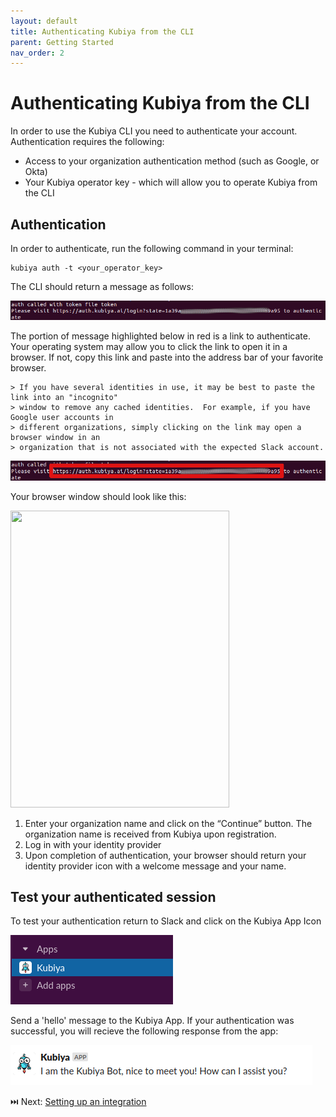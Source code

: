 ```yaml
---
layout: default
title: Authenticating Kubiya from the CLI
parent: Getting Started
nav_order: 2
---
```

# Authenticating Kubiya from the CLI

In order to use the Kubiya CLI you need to authenticate your account. Authentication requires the following:

* Access to your organization authentication method (such as Google, or Okta)
* Your Kubiya operator key - which will allow you to operate Kubiya from the CLI

## Authentication
In order to authenticate, run the following command in your terminal:

    kubiya auth -t <your_operator_key>

The CLI should return a message as follows:

<img src="images/auth-response.png">

The portion of message highlighted below in red is a link to authenticate.  Your operating system may allow you to click the link to open it in a browser.  If not, copy this link and paste into the address bar of your favorite browser.

    > If you have several identities in use, it may be best to paste the link into an "incognito"
    > window to remove any cached identities.  For example, if you have Google user accounts in
    > different organizations, simply clicking on the link may open a browser window in an
    > organization that is not associated with the expected Slack account.

<img src="images/auth-link.png">

Your browser window should look like this:

<img src="https://kubiya-static-objects.s3.amazonaws.com/kubiya_enter_org_details.png" width="350" height="475" />

1. Enter your organization name and click on the “Continue” button. The organization name is received from Kubiya upon registration.
2. Log in with your identity provider
3. Upon completion of authentication, your browser should return your identity provider icon with a welcome message and your name.

## Test your authenticated session

To test your authentication return to Slack and click on the Kubiya App Icon

<img src="images/kubiya-icon.png">

Send a 'hello' message to the Kubiya App.  If your authentication was successful, you will recieve the following response from the app:

<img src="images/hello-response.png">

⏭️ Next: [Setting up an integration](gs_enable_integrations.html)